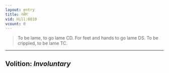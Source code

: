 ```yaml
---
layout: entry
title: འཐེང་
vid: Hill:0810
vcount: 0
---
```

> To be lame, to go lame CD\. For feet and hands to go lame DS\. To be crippled, to be lame TC\.

---
Volition: _Involuntary_
---

